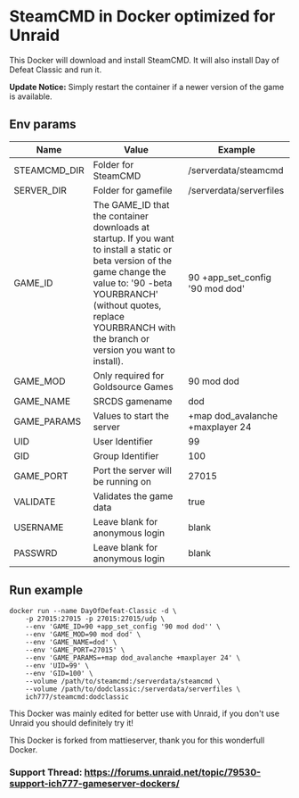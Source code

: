 # SteamCMD in Docker optimized for Unraid
This Docker will download and install SteamCMD. It will also install Day of Defeat Classic and run it.

**Update Notice:** Simply restart the container if a newer version of the game is available.

## Env params
| Name | Value | Example |
| --- | --- | --- |
| STEAMCMD_DIR | Folder for SteamCMD | /serverdata/steamcmd |
| SERVER_DIR | Folder for gamefile | /serverdata/serverfiles |
| GAME_ID | The GAME_ID that the container downloads at startup. If you want to install a static or beta version of the game change the value to: '90 -beta YOURBRANCH' (without quotes, replace YOURBRANCH with the branch or version you want to install). | 90 +app_set_config '90 mod dod' |
| GAME_MOD | Only required for Goldsource Games | 90 mod dod |
| GAME_NAME | SRCDS gamename | dod |
| GAME_PARAMS | Values to start the server | +map dod_avalanche +maxplayer 24 |
| UID | User Identifier | 99 |
| GID | Group Identifier | 100 |
| GAME_PORT | Port the server will be running on | 27015 |
| VALIDATE | Validates the game data | true |
| USERNAME | Leave blank for anonymous login | blank |
| PASSWRD | Leave blank for anonymous login | blank |

## Run example
```
docker run --name DayOfDefeat-Classic -d \
	-p 27015:27015 -p 27015:27015/udp \
	--env 'GAME_ID=90 +app_set_config '90 mod dod'' \
	--env 'GAME_MOD=90 mod dod' \
	--env 'GAME_NAME=dod' \
	--env 'GAME_PORT=27015' \
	--env 'GAME_PARAMS=+map dod_avalanche +maxplayer 24' \
	--env 'UID=99' \
	--env 'GID=100' \
	--volume /path/to/steamcmd:/serverdata/steamcmd \
	--volume /path/to/dodclassic:/serverdata/serverfiles \
	ich777/steamcmd:dodclassic
```

This Docker was mainly edited for better use with Unraid, if you don't use Unraid you should definitely try it!


This Docker is forked from mattieserver, thank you for this wonderfull Docker.

### Support Thread: https://forums.unraid.net/topic/79530-support-ich777-gameserver-dockers/